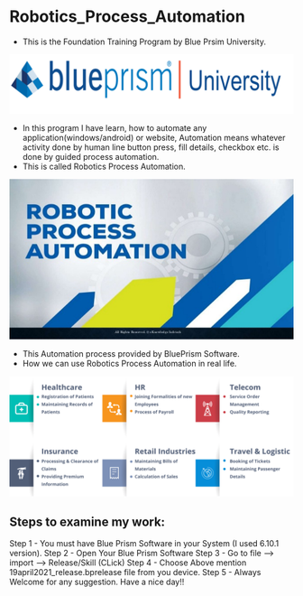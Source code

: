 # Robotics_Process_Automation

- This is the Foundation Training Program by Blue Prsim University.

![blueprism_university_logo](https://github.com/paramchoksi/Robotics_Process_Automation/blob/main/BPU.png?raw=true)

- In this program I have learn, how to automate any application(windows/android) or website, Automation means whatever activity done by human line button press, fill details, checkbox etc. is done by guided process automation.
- This is called Robotics Process Automation.

![RPA](https://github.com/paramchoksi/Robotics_Process_Automation/blob/main/RPA.jpg?raw=true)

- This Automation process provided by BluePrism Software.
- How we can use Robotics Process Automation in real life.

![RPA_uses](https://github.com/paramchoksi/Robotics_Process_Automation/blob/main/RPA_uses.png?raw=true)

## Steps to examine my work:

Step 1 - You must have Blue Prism Software in your System (I used 6.10.1 version).
Step 2 - Open Your Blue Prism Software
Step 3 - Go to file --> import --> Release/Skill (CLick)
Step 4 - Choose Above mention 19april2021_release.bprelease file from you device.
Step 5 - Always Welcome for any suggestion. Have a nice day!!
